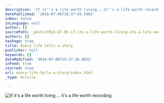 ```yaml
---
description: 'If it''s a life worth living … it''s a life worth recording '
datePublished: '2016-07-06T19:37:43.596Z'
inNav: false
inLanguage: null
author: []
sourcePath: _posts/2016-07-05-if-its-a-life-worth-living-its-a-life-worth-remembering.md
authors: []
hasPage: true
title: Every life tells a story
publisher: null
keywords: []
dateModified: '2016-07-06T19:37:26.465Z'
inFeed: true
starred: true
url: every-life-tells-a-story/index.html
_type: Article

---
```

![If it's a life worth living … it's a life worth recording ](https://the-grid-user-content.s3-us-west-2.amazonaws.com/175b9b90-911e-4050-92bf-9dc8221c81d0.jpg)